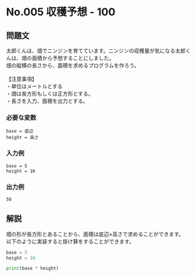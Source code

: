 # No.005 収穫予想 - 100
## 問題文
太郎くんは、畑でニンジンを育てています。ニンジンの収穫量が気になる太郎くんは、畑の面積から予想することにしました。<br>
畑の縦横の長さから、面積を求めるプログラムを作ろう。<br><br>
【注意事項】<br>
・単位はメートルとする<br>
・畑は長方形もしくは正方形とする。<br>
・長さを入力、面積を出力とする。<br>
### 必要な変数
```
base = 底辺
height = 高さ
```
### 入力例
```
base = 5
height = 10
```
### 出力例
```
50
```
## 解説
畑の形が長方形とあることから、面積は底辺×高さで求めることができます。<br>
以下のように実装すると掛け算をすることができます。
```py
base = 5
height = 10

print(base * height)
```
